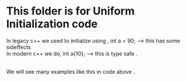 # This folder is for Uniform Initialization code

In legacy c++ we used to initialize using , int a = 90; --> this has some sideffects</br>
In modern c++ we do, int a{10};     --> this is type safe .</br></br>

We will see many examples like this in code above .